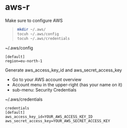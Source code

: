 # aws-r


 Make sure to configure AWS



>   ```sh
> mkdir ~/.aws/
> tocuh ~/.aws/config
> tocuh ~/.aws/credentials
>   ```


 ~/.aws/config
```
[default]
region=eu-north-1
```

Generate aws_access_key_id and aws_secret_access_key
- Go to your AWS account overview           
- Account menu in the upper-right (has your name on it)         
- sub-menu: Security Credentials           


~/.aws/credentials
```
credentials
[default]
aws_access_key_id=YOUR_AWS_ACCESS_KEY_ID
aws_secret_access_key=YOUR_AWS_SECRET_ACCESS_KEY
```











